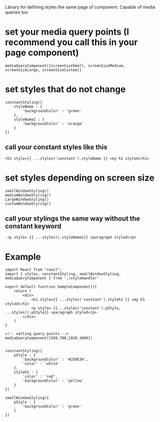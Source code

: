 Library for defining styles the same page of component. Capable of media queries too














# set your media query points (I recommend you call this in your page component)
    mediaQueryComponent([screenSizeSmall, screenSizeMedium, screenSizeLarge, screenSizeCustom])

# set styles that do not change 
    constantStyling({
        styleName : {
            'backgroundColor' : 'green'
        },
        styleName2 : {
            'backgroundColor' : 'orange'
        }
    })

## call your constant styles like this
    <h1 style={{ ...styles('constant').styleName }} >my h1 styled</h1>

# set styles depending on screen size
    smallWindowStyling()
    mediumWindowStyling()
    LargeWindowStyling()
    customWindowStyling()

## call your stylings the same way without the constant keyword 
     <p style= {{ ...styles().styleName2}} >paragraph styled</p>



# Example 
    import React from "react";
    import { styles, constantStyling, smallWindowStyling, mediaQueryComponent } from './styleHandler'

    export default function SampleComponent(){
        return (
            <div>
                <h1 style={{ ...styles('constant').styleh1 }} >my h1 styled</h1>
                <p style= {{...styles('constant').pStyle, ...styles().pStyle}} >paragraph styled</p>
            </div>
        )
    }

    <!-- setting query points -->
    mediaQueryComponent([450,700,1920,1000])


    constantStyling({
        pStyle : {
            'backgroundColor' : '#250E34',
            'color' : 'white'
        },
        styleh1 : {
            'color' : 'red',
            'backgroundColor' : 'yellow'
        } 
    })

    smallWindowStyling({
        pStyle : {
            'backgroundColor' : 'green'
        }
    })


